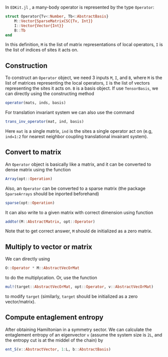 In `EDKit.jl` , a many-body operator is represented by the type `Operator`:

```julia
struct Operator{Tv<:Number, Tb<:AbstractBasis}
    M::Vector{SparseMatrixCSC{Tv, Int}}
    I::Vector{Vector{Int}}
    B::Tb
end
```

In this definition, `M` is the list of matrix representations of local operators, `I` is the list of indices of sites it acts on.



## Construction

To construct an `Operator` object, we need 3 inputs `M`, `I`, and `B`, where `M` is the list of matrices representing the local operators, `I` is the list of vectors representing the sites it acts on. `B` is a basis object. If use `TensorBasis`, we can directly using the constructing method

```julia
operator(mats, inds, basis)
```

For translation invariant system we can also use the command

```julia
trans_inv_operator(mat, ind, basis)
```

Here `mat` is a single matrix, `ind` is the sites a single operator act on (e.g, `ind=1:2` for nearest neighbor coupling translational invairant system).



## Convert to matrix

An `Operator` object is basically like a matrix, and it can be converted to dense matrix using the function

```julia
Array(opt::Operation)
```

Also, an `Operator` can be converted to a sparse matrix (the package `SparseArrays` should be inported beforehand)

```julia
sparse(opt::Operation)
```

It can also write to a given matrix with correct dimension using function

```julia
addto!(M::AbstractMatrix, opt::Operator)
```

Note that to get correct answer, `M` should de initialized as a zero matrix.



## Multiply to vector or matrix

We can directly using

```julia
O::Operator * M::AbstractVecOrMat
```

to do the multiplycation. Or, use the function

```julia
mul!(target::AbstractVecOrMat, opt::Operator, v::AbstractVecOrMat)
```

to modify `target` (similarly, `target` should be initialized as a zero vector/matrix).



## Compute entaglement entropy

After obtaining Hamiltonian in a symmetry sector. We can calculate the entaglement entropy of an eigenvector `v` (assume the system size is `2L`, and the entropy cut is at the middel of the chain) by

```julia
ent_S(v::AbstractVector, 1:L, b::AbstractBasis)
```

